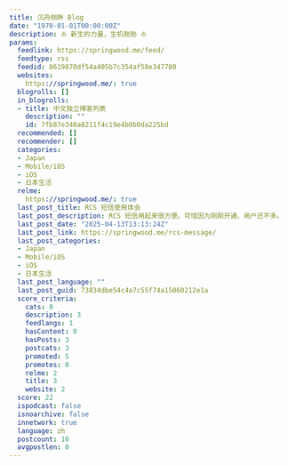 ```yaml
---
title: 沉舟侧畔 Blog
date: "1970-01-01T00:00:00Z"
description: ⛵️ 新生的力量，生机勃勃 ⛵️
params:
  feedlink: https://springwood.me/feed/
  feedtype: rss
  feedid: 8619870df54a405b7c354af58e347780
  websites:
    https://springwood.me/: true
  blogrolls: []
  in_blogrolls:
  - title: 中文独立博客列表
    description: ""
    id: 7fb87e348a8211f4c19e4b0b0da225bd
  recommended: []
  recommender: []
  categories:
  - Japan
  - Mobile/iOS
  - iOS
  - 日本生活
  relme:
    https://springwood.me/: true
  last_post_title: RCS 短信使用体会
  last_post_description: RCS 短信用起来很方便。可惜因为刚刚开通，用户还不多。
  last_post_date: "2025-04-13T13:13:24Z"
  last_post_link: https://springwood.me/rcs-message/
  last_post_categories:
  - Japan
  - Mobile/iOS
  - iOS
  - 日本生活
  last_post_language: ""
  last_post_guid: 73834dbe54c4a7c55f74a15060212e1a
  score_criteria:
    cats: 0
    description: 3
    feedlangs: 1
    hasContent: 0
    hasPosts: 3
    postcats: 3
    promoted: 5
    promotes: 0
    relme: 2
    title: 3
    website: 2
  score: 22
  ispodcast: false
  isnoarchive: false
  innetwork: true
  language: zh
  postcount: 10
  avgpostlen: 0
---
```

